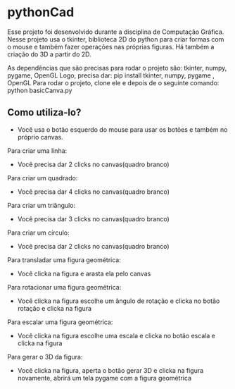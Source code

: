 # pythonCad

Esse projeto foi desenvolvido durante a disciplina de Computação Gráfica. Nesse projeto usa o tkinter, 
biblioteca 2D do python para criar formas com o mouse e também fazer operações nas próprias figuras.
Há também a criação do 3D a partir do 2D.

As dependências que são precisas para rodar o projeto são:
  tkinter, numpy, pygame, OpenGL
Logo, precisa dar:
  pip install tkinter, numpy, pygame , OpenGL
Para rodar o projeto, clone ele e depois de o seguinte comando:
  python basicCanva.py

## Como utiliza-lo?
 
 - Você usa o botão esquerdo do mouse para usar os botões e também no próprio canvas.
 
Para criar uma linha:
  - Você precisa dar 2 clicks no canvas(quadro branco)
  
Para criar um quadrado:
  - Você precisa dar 4 clicks no canvas(quadro branco)
  
Para criar um triângulo:
  - Você precisa dar 3 clicks no canvas(quadro branco)
  
Para criar um círculo:
  - Você precisa dar 2 clicks no canvas(quadro branco)
  
Para transladar uma figura geométrica:
  - Você clicka na figura e arasta ela pelo canvas
  
Para rotacionar uma figura geométrica:
  - Você clicka na figura escolhe um ângulo de rotação e clicka no botão rotação e clicka na figura
  
Para escalar uma figura geométrica:
  - Você clicka na figura escolhe uma escala e clicka no botão escala e clicka na figura
  
Para gerar o 3D da figura:
  - Você clicka na figura, aperta o botão gerar 3D e clicka na figura novamente, abrirá um tela pygame com a figura geométrica
 

